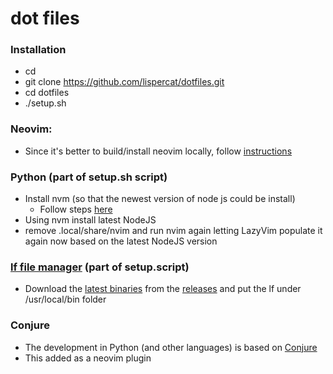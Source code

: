 # dot files

### Installation
* cd
* git clone https://github.com/lispercat/dotfiles.git
* cd dotfiles
* ./setup.sh

### Neovim:
* Since it's better to build/install neovim locally, follow [instructions](https://github.com/neovim/neovim/blob/master/BUILD.md)

### Python (part of setup.sh script)
* Install nvm (so that the newest version of node js could be install)
  * Follow steps [here](https://www.geeksforgeeks.org/how-to-install-nvm-on-ubuntu-22-04/) 
* Using nvm install latest NodeJS
* remove .local/share/nvim and run nvim again letting LazyVim populate it again now based on the latest NodeJS version

### [lf file manager](https://github.com/gokcehan/lf) (part of setup.script)
* Download the [latest binaries](https://github.com/gokcehan/lf/releases/download/r32/lf-linux-amd64.tar.gz) from the [releases](https://github.com/gokcehan/lf/releases) and put the lf under /usr/local/bin folder

### Conjure
* The development in Python (and other languages) is based on [Conjure](https://github.com/Olical/conjure) 
* This added as a neovim plugin
